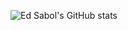 <!-- https://github.com/anuraghazra/github-readme-stats -->
![Ed Sabol's GitHub stats](https://github-readme-stats.vercel.app/api?username=esabol&count_private=true&show_icons=true&hide_rank=true&theme=transparent)
<!--
**esabol/esabol** is a ✨ _special_ ✨ repository because its `README.md` (this file) appears on your GitHub profile.

## Hello! 👋

Here are some ideas to get you started:

- 🔭 I’m currently working on ...
- 🌱 I’m currently learning ...
- 👯 I’m looking to collaborate on ...
- 🤔 I’m looking for help with ...
- 💬 Ask me about ...
- 📫 How to reach me: ...
- 😄 Pronouns: ...
- ⚡ Fun fact: ...
-->
